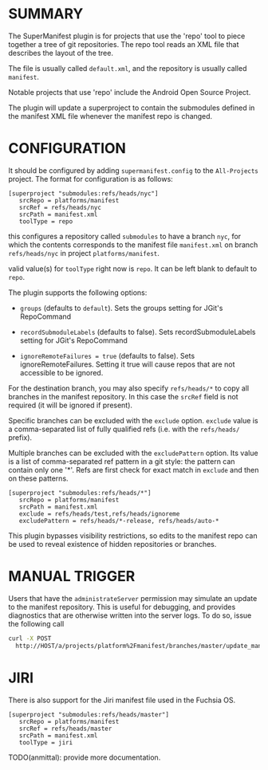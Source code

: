 SUMMARY
=======

The SuperManifest plugin is for projects that use the 'repo' tool to piece
together a tree of git repositories. The repo tool reads an XML file that
describes the layout of the tree.

The file is usually called `default.xml`, and the repository is usually called
`manifest`.

Notable projects that use 'repo' include the Android Open Source Project.

The plugin will update a superproject to contain the submodules defined in the
manifest XML file whenever the manifest repo is changed.


CONFIGURATION
=============

It should be configured by adding `supermanifest.config` to the
`All-Projects` project. The format for configuration is as follows:


```
[superproject "submodules:refs/heads/nyc"]
   srcRepo = platforms/manifest
   srcRef = refs/heads/nyc
   srcPath = manifest.xml
   toolType = repo
```

this configures a repository called `submodules` to have a branch
`nyc`, for which the contents corresponds to the manifest file
`manifest.xml` on branch `refs/heads/nyc` in project `platforms/manifest`.

valid value(s) for `toolType` right now is `repo`. It can be left blank to
default to `repo`.

The plugin supports the following options:

*  `groups` (defaults to `default`). Sets the groups setting for JGit's
   RepoCommand

*  `recordSubmoduleLabels` (defaults to false). Sets recordSubmoduleLabels
   setting for JGit's RepoCommand

*  `ignoreRemoteFailures = true` (defaults to false). Sets ignoreRemoteFailures.
   Setting it true will cause repos that are not accessible to be ignored.


For the destination branch, you may also specify `refs/heads/*` to copy all
branches in the manifest repository. In this case the `srcRef` field is not
required (it will be ignored if present).

Specific branches can be excluded with the `exclude` option. `exclude` value is
a comma-separated list of fully qualified refs (i.e. with the `refs/heads/`
prefix).

Multiple branches can be excluded with the `excludePattern` option. Its value is
a list of comma-separated ref pattern in a git style: the pattern can contain
only one '*'. Refs are first check for exact match in `exclude` and then on
these patterns.

```
[superproject "submodules:refs/heads/*"]
   srcRepo = platforms/manifest
   srcPath = manifest.xml
   exclude = refs/heads/test,refs/heads/ignoreme
   excludePattern = refs/heads/*-release, refs/heads/auto-*
```

This plugin bypasses visibility restrictions, so edits to the manifest repo can
be used to reveal existence of hidden repositories or branches.


MANUAL TRIGGER
==============

Users that have the `administrateServer` permission may simulate an update to
the manifest repository. This is useful for debugging, and provides diagnostics
that are otherwise written into the server logs. To do so, issue the following
call

```sh
curl -X POST
  http://HOST/a/projects/platform%2Fmanifest/branches/master/update_manifest
```


JIRI
====

There is also support for the Jiri manifest file used in the Fuchsia OS.

```
[superproject "submodules:refs/heads/master"]
   srcRepo = platforms/manifest
   srcRef = refs/heads/master
   srcPath = manifest.xml
   toolType = jiri
```

TODO(anmittal): provide more documentation.
